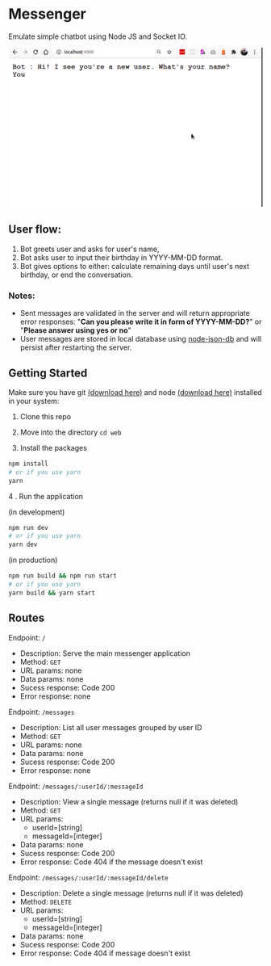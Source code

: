 # Messenger

Emulate simple chatbot using Node JS and Socket IO.

![normal user flow](./assets/normal-user-flow.gif)

## User flow:

1. Bot greets user and asks for user's name,
2. Bot asks user to input their birthday in YYYY-MM-DD format.
3. Bot gives options to either: calculate remaining days until user's next birthday, or end the conversation.

### Notes:

- Sent messages are validated in the server and will return appropriate error responses: "**Can you please write it in form of YYYY-MM-DD?**" or "**Please answer using yes or no**"
- User messages are stored in local database using [node-json-db](https://www.npmjs.com/package/node-json-db) and will persist after restarting the server.

## Getting Started

Make sure you have git [(download here)](https://git-scm.com/downloads) and node [(download here)](https://nodejs.org/en/) installed in your system:

1. Clone this repo

2. Move into the directory `cd web`

3. Install the packages

```bash
npm install
# or if you use yarn
yarn
```

4 . Run the application

(in development)

```bash
npm run dev
# or if you use yarn
yarn dev
```

(in production)

```bash
npm run build && npm run start
# or if you use yarn
yarn build && yarn start
```

## Routes

Endpoint: `/`

- Description: Serve the main messenger application
- Method: `GET`
- URL params: none
- Data params: none
- Sucess response: Code 200
- Error response: none

Endpoint: `/messages`

- Description: List all user messages grouped by user ID
- Method: `GET`
- URL params: none
- Data params: none
- Sucess response: Code 200
- Error response: none

Endpoint: `/messages/:userId/:messageId`

- Description: View a single message (returns null if it was deleted)
- Method: `GET`
- URL params:
  - userId=[string]
  - messageId=[integer]
- Data params: none
- Sucess response: Code 200
- Error response: Code 404 if the message doesn't exist

Endpoint: `/messages/:userId/:messageId/delete`

- Description: Delete a single message (returns null if it was deleted)
- Method: `DELETE`
- URL params:
  - userId=[string]
  - messageId=[integer]
- Data params: none
- Sucess response: Code 200
- Error response: Code 404 if message doesn't exist

